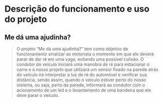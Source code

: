 # Descrição do funcionamento e uso do projeto

## **Me dá uma ajudinha?**

> O projeto “Me dá uma ajudinha?” tem como objetivo de funcionamento sinalizar ao motorista o momento em que ele deverá parar de dar ré em uma vaga, evitando uma possível colisão.
> O condutor do veículo iniciará uma manobra de ré para estacionar o carro e o nosso projeto que utilizará um sensor fixado na parede atrás do veículo irá interpretar a luz de ré do automóvel e verificar sua distância, sendo assim, quando o veículo estiver perto do nosso sistema, ou seja, perto da parede, informará ao condutor com o acionamento de um led e o levantamento de uma bandeira que ele deve parar o veículo.

